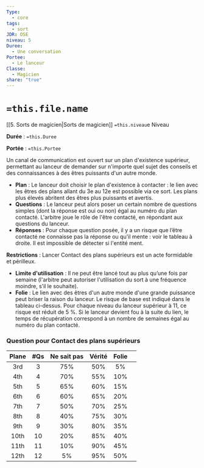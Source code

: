 ```yaml
---
Type:
  - core
tags:
  - sort
JDR: OSE
niveau: 5
Duree:
  - Une conversation
Portee:
  - Le lanceur
Classe:
  - Magicien
share: "true"
---
```

# `=this.file.name`  

[[5. Sorts de magicien|Sorts de magicien]] `=this.niveau`e Niveau

**Durée** : `=this.Duree` 

**Portée** : `=this.Portee`

Un canal de communication est ouvert sur un plan d'existence supérieur, permettant au lanceur de demander sur n'importe quel sujet des conseils et des connaissances à des êtres puissants d'un autre monde.

- **Plan** : Le lanceur doit choisir le plan d'existence à contacter : le lien avec les êtres des plans allant du 3e au 12e est possible via ce sort. Les plans plus élevés abritent des êtres plus puissants et avertis.
- **Questions** : Le lanceur peut alors poser un certain nombre de questions simples (dont la réponse est oui ou non) égal au numéro du plan contacté. L'arbitre joue le rôle de l'être contacté, en répondant aux questions du lanceur.
- **Réponses** : Pour chaque question posée, il y a un risque que l’être contacté ne connaisse pas la réponse ou qu'il mente : voir le tableau à droite. Il est impossible de détecter si l'entité ment.

**Restrictions** : Lancer Contact des plans supérieurs est un acte formidable et périlleux.

- **Limite d'utilisation** : Il ne peut être lancé tout au plus qu’une fois par semaine (l'arbitre peut autoriser l'utilisation du sort à une fréquence moindre, s’il le souhaite).
- **Folie** : Le lien avec des êtres d'un autre monde d'une grande puissance peut briser la raison du lanceur. Le risque de base est indiqué dans le tableau ci-dessus. Pour chaque niveau du lanceur supérieur à 11, ce risque est réduit de 5 %. Si le lanceur devient fou à la suite du lien, le temps de récupération correspond à un nombre de semaines égal au numéro du plan contacté.


### Question pour Contact des plans supérieurs

| Plane | #Qs | Ne sait pas | Vérité | Folie |  |
| :--: | :--: | :--: | :--: | :--: | ---- |
| 3rd | 3 | 75% | 50% | 5% |  |
| 4th | 4 | 70% | 55% | 10% |  |
| 5th | 5 | 65% | 60% | 15% |  |
| 6th | 6 | 60% | 65% | 20% |  |
| 7th | 7 | 50% | 70% | 25% |  |
| 8th | 8 | 40% | 75% | 30% |  |
| 9th | 9 | 30% | 80% | 35% |  |
| 10th | 10 | 20% | 85% | 40% |  |
| 11th | 11 | 10% | 90% | 45% |  |
| 12th | 12 | 5% | 95% | 50% |  |